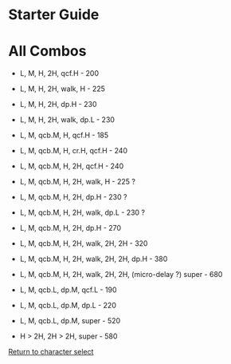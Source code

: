 # Starter Guide

# All Combos  

- L, M, H, 2H, qcf.H - 200
- L, M, H, 2H, walk, H - 225
- L, M, H, 2H, dp.H - 230
- L, M, H, 2H, walk, dp.L - 230

- L, M, qcb.M, H, qcf.H - 185
- L, M, qcb.M, H, cr.H, qcf.H - 240

- L, M, qcb.M, H, 2H, qcf.H - 240
- L, M, qcb.M, H, 2H, walk, H - 225 ?
- L, M, qcb.M, H, 2H, dp.H - 230 ? 
- L, M, qcb.M, H, 2H, walk, dp.L - 230 ?
- L, M, qcb.M, H, 2H, dp.H - 270
- L, M, qcb.M, H, 2H, walk, 2H, 2H - 320
- L, M, qcb.M, H, 2H, walk, 2H, 2H, dp.H - 380
- L, M, qcb.M, H, 2H, walk, 2H, 2H, (micro-delay ?) super - 680

- L, M, qcb.L, dp.M, qcf.L - 190
- L, M, qcb.L, dp.M, dp.L - 220
- L, M, qcb.L, dp.M, super - 520

- H > 2H, 2H > 2H, super - 580 


[Return to character select](./index.md)  